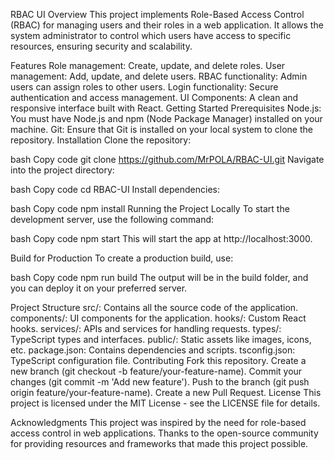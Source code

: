 RBAC UI
Overview
This project implements Role-Based Access Control (RBAC) for managing users and their roles in a web application. It allows the system administrator to control which users have access to specific resources, ensuring security and scalability.

Features
Role management: Create, update, and delete roles.
User management: Add, update, and delete users.
RBAC functionality: Admin users can assign roles to other users.
Login functionality: Secure authentication and access management.
UI Components: A clean and responsive interface built with React.
Getting Started
Prerequisites
Node.js: You must have Node.js and npm (Node Package Manager) installed on your machine.
Git: Ensure that Git is installed on your local system to clone the repository.
Installation
Clone the repository:

bash
Copy code
git clone https://github.com/MrPOLA/RBAC-UI.git
Navigate into the project directory:

bash
Copy code
cd RBAC-UI
Install dependencies:

bash
Copy code
npm install
Running the Project Locally
To start the development server, use the following command:

bash
Copy code
npm start
This will start the app at http://localhost:3000.

Build for Production
To create a production build, use:

bash
Copy code
npm run build
The output will be in the build folder, and you can deploy it on your preferred server.

Project Structure
src/: Contains all the source code of the application.
components/: UI components for the application.
hooks/: Custom React hooks.
services/: APIs and services for handling requests.
types/: TypeScript types and interfaces.
public/: Static assets like images, icons, etc.
package.json: Contains dependencies and scripts.
tsconfig.json: TypeScript configuration file.
Contributing
Fork this repository.
Create a new branch (git checkout -b feature/your-feature-name).
Commit your changes (git commit -m 'Add new feature').
Push to the branch (git push origin feature/your-feature-name).
Create a new Pull Request.
License
This project is licensed under the MIT License - see the LICENSE file for details.

Acknowledgments
This project was inspired by the need for role-based access control in web applications.
Thanks to the open-source community for providing resources and frameworks that made this project possible.

